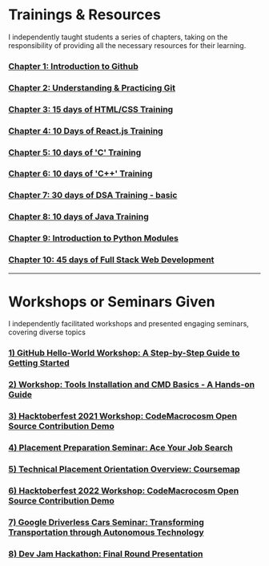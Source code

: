 <h1> Trainings & Resources </h1>
 
I independently taught students a series of chapters, taking on the responsibility of providing all the necessary resources for their learning.


 ### [  Chapter 1: Introduction to Github ](https://github.com/CodeMacrocosm/Github-BOOK) 
 ### [  Chapter 2: Understanding & Practicing Git ](https://github.com/CodeMacrocosm/git-BOOK) 
 ### [  Chapter 3: 15 days of HTML/CSS Training ](https://github.com/CodeMacrocosm/HTMLCSS-BOOK) 
 ### [  Chapter 4: 10 Days of React.js Training ](https://github.com/CodeMacrocosm/react.js-BOOK) 
 ### [  Chapter 5: 10 days of 'C' Training ](https://github.com/CodeMacrocosm/C-BOOK) 
 ### [  Chapter 6: 10 days of 'C++' Training ](https://github.com/CodeMacrocosm/CPP-BOOK) 
 ### [  Chapter 7: 30 days of DSA Training - basic ](https://github.com/CodeMacrocosm/DSA-BOOK) 
 ### [  Chapter 8: 10 days of Java Training ](https://github.com/CodeMacrocosm/JAVA-BOOK) 
 ### [  Chapter 9: Introduction to Python Modules ](https://github.com/CodeMacrocosm/py_modules-BOOK) 
 ### [  Chapter 10: 45 days of Full Stack Web Development ](https://github.com/CodeMacrocosm/WEBD-BOOK) 

---

 <h1> Workshops or Seminars Given </h1>
 I independently facilitated workshops and presented engaging seminars, covering diverse topics
 
  ### [  1) GitHub Hello-World Workshop: A Step-by-Step Guide to Getting Started  ](https://github.com/CodeMacrocosm/Github-BOOK) 
   ### [  2) Workshop: Tools Installation and CMD Basics - A Hands-on Guide ](https://github.com/CodeMacrocosm/Github-BOOK) 
   ### [  3) Hacktoberfest 2021 Workshop: CodeMacrocosm Open Source Contribution Demo](https://github.com/CodeMacrocosm/Github-BOOK) 
   ### [  4) Placement Preparation Seminar: Ace Your Job Search ](https://github.com/CodeMacrocosm/Github-BOOK) 
   ### [  5) Technical Placement Orientation Overview: Coursemap ](https://github.com/CodeMacrocosm/Github-BOOK) 
   ### [  6) Hacktoberfest 2022 Workshop: CodeMacrocosm Open Source Contribution Demo](https://github.com/CodeMacrocosm/Github-BOOK)
   ### [  7) Google Driverless Cars Seminar: Transforming Transportation through Autonomous Technology](https://github.com/CodeMacrocosm/Github-BOOK)
   ### [  8) Dev Jam Hackathon: Final Round Presentation](https://github.com/CodeMacrocosm/Github-BOOK)
   
